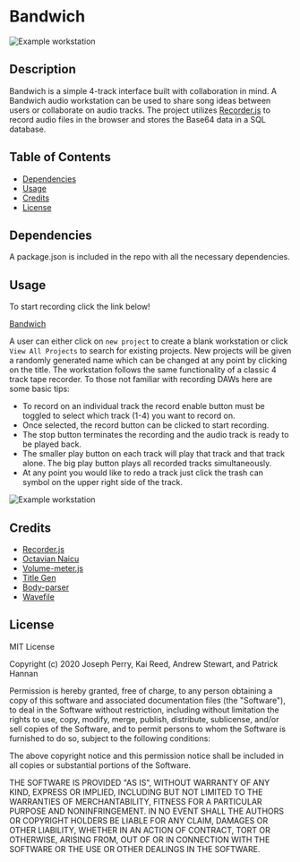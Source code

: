 # Bandwich

![Example workstation](./public/img/bandwich-cover.png)

## Description 

Bandwich is a simple 4-track interface built with collaboration in mind. A Bandwich audio workstation can be used to share song ideas between users or collaborate on audio tracks. The project utilizes [Recorder.js](https://github.com/mattdiamond/Recorderjs) to record audio files in the browser and stores the Base64 data in a SQL database.

## Table of Contents

* [Dependencies](#Dependencies)
* [Usage](#usage)
* [Credits](#credits)
* [License](#license)


## Dependencies
A package.json is included in the repo with all the necessary dependencies. 


## Usage 
To start recording click the link below!

[Bandwich](https://bandwich-app.herokuapp.com/)

A user can either click on `new project` to create a blank workstation or click `View All Projects` to search for existing projects. New projects will be given a randomly generated name which can be changed at any point by clicking on the title. 
The workstation follows the same functionality of a classic 4 track tape recorder. To those not familiar with recording DAWs here are some basic tips: 
* To record on an individual track the record enable button must be toggled to select which track (1-4) you want to record on. 
* Once selected, the record button can be clicked to start recording.
* The stop button terminates the recording and the audio track is ready to be played back.
* The smaller play button on each track will play that track and that track alone. The big play button plays all recorded tracks simultaneously. 
* At any point you would like to redo a track just click the trash can symbol on the upper right side of the track. 

![Example workstation](./public/img/workstation.png)

## Credits

* [Recorder.js](https://www.npmjs.com/package/recorder-js)
* [Octavian Naicu](https://blog.addpipe.com/using-recorder-js-to-capture-wav-audio-in-your-html5-web-site/) 
* [Volume-meter.js](https://github.com/cwilso/volume-meter) 
* [Title Gen](https://github.com/dgtlctzn/API-title-generation) 
* [Body-parser](https://www.npmjs.com/package/body-parser) 
* [Wavefile](https://www.npmjs.com/package/wavefile) 



## License

MIT License

Copyright (c) 2020 Joseph Perry, Kai Reed, Andrew Stewart, and Patrick Hannan

Permission is hereby granted, free of charge, to any person obtaining a copy of this software and associated documentation files (the "Software"), to deal in the Software without restriction, including without limitation the rights to use, copy, modify, merge, publish, distribute, sublicense, and/or sell copies of the Software, and to permit persons to whom the Software is furnished to do so, subject to the following conditions:

The above copyright notice and this permission notice shall be included in all copies or substantial portions of the Software.

THE SOFTWARE IS PROVIDED "AS IS", WITHOUT WARRANTY OF ANY KIND, EXPRESS OR IMPLIED, INCLUDING BUT NOT LIMITED TO THE WARRANTIES OF MERCHANTABILITY, FITNESS FOR A PARTICULAR PURPOSE AND NONINFRINGEMENT. IN NO EVENT SHALL THE AUTHORS OR COPYRIGHT HOLDERS BE LIABLE FOR ANY CLAIM, DAMAGES OR OTHER LIABILITY, WHETHER IN AN ACTION OF CONTRACT, TORT OR OTHERWISE, ARISING FROM, OUT OF OR IN CONNECTION WITH THE SOFTWARE OR THE USE OR OTHER DEALINGS IN THE SOFTWARE.